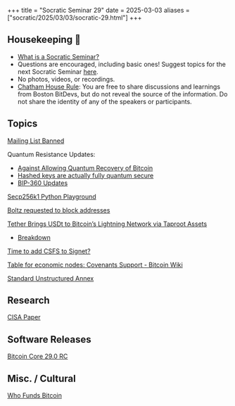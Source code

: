 +++
title = "Socratic Seminar 29"
date = 2025-03-03
aliases = ["socratic/2025/03/03/socratic-29.html"]
+++

## Housekeeping 🧹

- [What is a Socratic Seminar?](https://bitdevs.org/about#socratic-seminars)
- Questions are encouraged, including basic ones! Suggest topics for the next Socratic Seminar [here](https://github.com/0xBEEFCAF3/bostonbitdevs/issues/new).
- No photos, videos, or recordings.
- [Chatham House Rule](https://www.chathamhouse.org/about-us/chatham-house-rule): You are free to share discussions and learnings from Boston BitDevs, but do not reveal the source of the information. Do not share the identity of any of the speakers or participants.

## Topics

[Mailing List Banned](https://x.com/callebtc/status/1907491265328927126)

Quantum Resistance Updates:

- [Against Allowing Quantum Recovery of Bitcoin](https://blog.lopp.net/against-quantum-recovery-of-bitcoin/)
- [Hashed keys are actually fully quantum secure](https://gnusha.org/pi/bitcoindev/CALkkCJY=dv6cZ_HoUNQybF4-byGOjME3Jt2DRr20yZqMmdJUnQ@mail.gmail.com/)
- [BIP-360 Updates](https://gnusha.org/pi/bitcoindev/9d6f01ca-9fab-4638-b59b-64db6301c2dbn@googlegroups.com/T/#mcf9ccc58497e84cf4b4b9079fc1e444ba8ba08b2)

[Secp256k1 Python Playground](https://gnusha.org/pi/bitcoindev/d0044f9c-d974-43ca-9891-64bb60a90f1f@gmail.com/T/#mcad9e4d918aa98c15893c29ebbc3d26903c1a511)

[Boltz requested to block addresses](https://x.com/lightcoin/status/1905313895646199876?s=46)

[Tether Brings USDt to Bitcoin’s Lightning Network via Taproot Assets](https://lightninglabs.substack.com/p/it-all-comes-back-to-bitcoin-how)

- [Breakdown](https://medium.com/joltzwallet/how-will-usdt-impact-bitcoin-lightning-6cae325ac5e5)

[Time to add CSFS to Signet?](https://gnusha.org/pi/bitcoindev/-rjcTH9purJtX6ug3rqaNVdouiTPS1hKYrLVzXmcGTsXIgt4AvtTjFpFFlpfP47n529efE5Ltl5CZ5yScbc08P02c52pfdw9nTwwLQbE_cA=@protonmail.com/T/#m555b17614541bd67d39911feb1cc5f39d033b7d8)

[Table for economic nodes: Covenants Support - Bitcoin Wiki](https://gnusha.org/pi/bitcoindev/CALiT-ZoTQYx9_4bd1TTzqGCgQJ-rp0meCM14eoNOJLW_mOEo2w@mail.gmail.com/T/#t)

[Standard Unstructured Annex](https://gnusha.org/pi/bitcoindev/Z9tg-NbTNnYciSOh@petertodd.org/T/#md34f3d5ad6bb83526df6817364ac8843b43dd8bb)

## Research

[CISA Paper](https://hrf.org/latest/cisa-research-paper/)

## Software Releases

[Bitcoin Core 29.0 RC](https://delvingbitcoin.org/t/bitcoin-core-29-0-release-candidate-is-available/1536)

## Misc. / Cultural

[Who Funds Bitcoin](https://whofundsbitcoin.com/)
